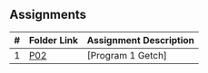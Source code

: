 ##  Assignments

|   #   | Folder Link | Assignment Description |
| :---: | ----------- | ---------------------- |
|   1   | [P02](./P02)| [Program 1 Getch]     |
